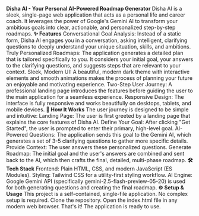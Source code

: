 **Disha AI - Your Personal AI-Powered Roadmap Generator**
Disha AI is a sleek, single-page web application that acts as a personal life and career coach. It leverages the power of Google's Gemini AI to transform your ambitious goals into clear, actionable, and personalized step-by-step roadmaps.
**✨ Features**
Conversational Goal Analysis: Instead of a static form, Disha AI engages you in a conversation, asking intelligent, clarifying questions to deeply understand your unique situation, skills, and ambitions.
Truly Personalized Roadmaps: The application generates a detailed plan that is tailored specifically to you. It considers your initial goal, your answers to the clarifying questions, and suggests steps that are relevant to your context.
Sleek, Modern UI: A beautiful, modern dark theme with interactive elements and smooth animations makes the process of planning your future an enjoyable and motivating experience.
Two-Step User Journey: A professional landing page introduces the features before guiding the user to the main application for a seamless experience.
Responsive Design: The interface is fully responsive and works beautifully on desktops, tablets, and mobile devices.
**🚀 How It Works**
The user journey is designed to be simple and intuitive:
Landing Page: The user is first greeted by a landing page that explains the core features of Disha AI.
Define Your Goal: After clicking "Get Started", the user is prompted to enter their primary, high-level goal.
AI-Powered Questions: The application sends this goal to the Gemini AI, which generates a set of 3-5 clarifying questions to gather more specific details.
Provide Context: The user answers these personalized questions.
Generate Roadmap: The initial goal and the user's answers are combined and sent back to the AI, which then crafts the final, detailed, multi-phase roadmap.
**🛠️ Tech Stack**
Frontend: Plain HTML, CSS, and modern JavaScript (ES Modules).
Styling: Tailwind CSS for a utility-first styling workflow.
AI Engine: Google Gemini API (specifically gemini-2.5-flash-preview-05-20) is used for both generating questions and creating the final roadmap.
**⚙️ Setup & Usage**
This project is a self-contained, single-file application. No complex setup is required.
Clone the repository.
Open the index.html file in any modern web browser.
That's it! The application is ready to use.
